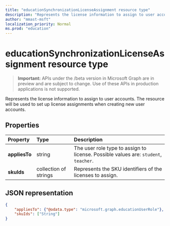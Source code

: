 ```yaml
---
title: "educationSynchronizationLicenseAssignment resource type"
description: "Represents the license information to assign to user accounts. The resource will be used to set up license assignments when creating new user accounts."
author: "mmast-msft"
localization_priority: Normal
ms.prod: "education"
---
```


# educationSynchronizationLicenseAssignment resource type

> **Important:** APIs under the /beta version in Microsoft Graph are in preview and are subject to change. Use of these APIs in production applications is not supported.

Represents the license information to assign to user accounts. The resource will be used to set up license assignments when creating new user accounts.

## Properties

| Property | Type | Description |
|:-|:-|:-|
| **appliesTo** | string | The user role type to assign to license. Possible values are: `student`, `teacher`.         |
| **skuIds** | collection of strings |  Represents the SKU identifiers of the licenses to assign.        |

## JSON representation
<!-- {
  "blockType": "resource",
  "optionalProperties": [

  ],
  "@odata.type": "microsoft.graph.educationSynchronizationLicenseAssignment"
}-->

```json
{
    "appliesTo": {"@odata.type": "microsoft.graph.educationUserRole"},
    "skuIds": ["String"]
}
```
